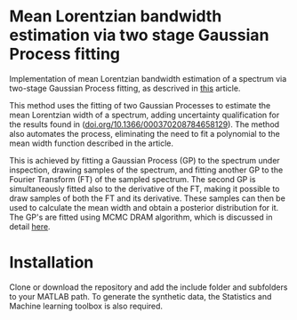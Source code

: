 # Mean Lorentzian bandwidth estimation via two stage Gaussian Process fitting
Implementation of mean Lorentzian bandwidth estimation of a spectrum via two-stage Gaussian Process fitting, as descrived in [this](https://doi.org/10.1016/j.chemolab.2024.105307) article.

This method uses the fitting of two Gaussian Processes to estimate the mean Lorentzian width of a spectrum, adding uncertainty qualification for the results found in ([doi.org/10.1366/000370208784658129](https://doi.org/10.1366/000370208784658129)). The method also automates the process, eliminating the need to fit a polynomial to the mean width function described in the article. 

This is achieved by fitting a Gaussian Process (GP) to the spectrum under inspection, drawing samples of the spectrum, and fitting another GP to the Fourier Transform (FT) of the sampled spectrum. The second GP is simultaneously fitted also to the derivative of the FT, making it possible to draw samples of both the FT and its derivative. These samples can then be used to calculate the mean width and obtain a posterior distribution for it. The GP's are fitted using MCMC DRAM algorithm, which is discussed in detail [here](https://doi.org/10.1007/s11222-006-9438-0).

# Installation
Clone or download the repository and add the include folder and subfolders to your MATLAB path. To generate the synthetic data, the Statistics and Machine learning toolbox is also required.
